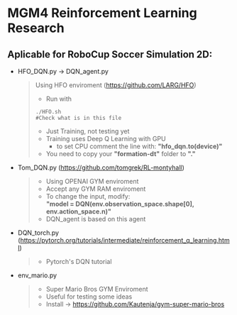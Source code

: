 # MGM4 Reinforcement Learning Research
## Aplicable for RoboCup Soccer Simulation 2D:
* HFO_DQN.py -> DQN_agent.py

    > Using HFO enviroment (https://github.com/LARG/HFO)
    >
    > * Run with
    >  ```shell
    >  ./HFO.sh
    >  #Check what is in this file
    >  ```
    > * Just Training, not testing yet
    > * Training uses Deep Q Learning with GPU
    >   * to set CPU comment the line with: **"hfo_dqn.to(device)"**
    > * You need to copy your **"formation-dt"** folder to **"."**
* Tom_DQN.py (https://github.com/tomgrek/RL-montyhall)
    > * Using OPENAI GYM enviroment
    > * Accept any GYM RAM enviroment 
    > * To change the input, modify: \
     **"model = DQN(env.observation_space.shape[0], env.action_space.n)"**
    > * DQN_agent is based on this agent
* DQN_torch.py (https://pytorch.org/tutorials/intermediate/reinforcement_q_learning.html)
    > * Pytorch's DQN tutorial
* env_mario.py
    > * Super Mario Bros GYM Enviroment
    > * Useful for testing some ideas
    > * Install -> https://github.com/Kautenja/gym-super-mario-bros
